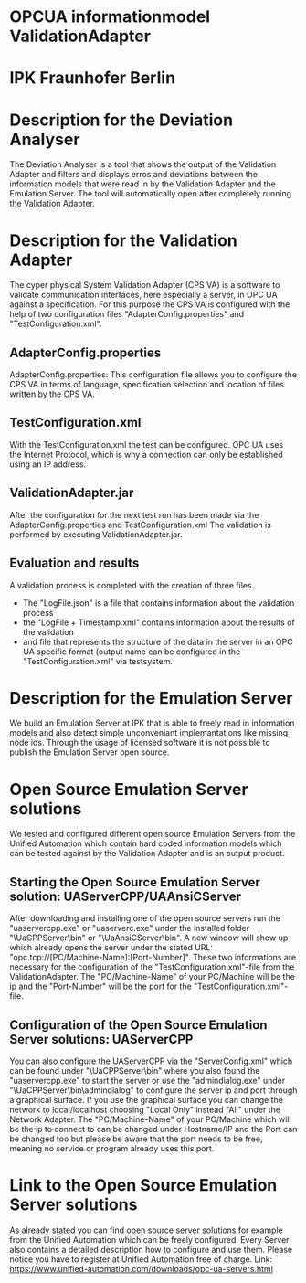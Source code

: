 # OPCUA informationmodel ValidationAdapter
# IPK Fraunhofer Berlin

# Description for the Deviation Analyser
The Deviation Analyser is a tool that shows the output of the Validation Adapter and filters and displays erros and deviations between the information models that were read in by the Validation Adapter and the Emulation Server. The tool will automatically open after completely running the Validation Adapter.

# Description for the Validation Adapter
The cyper physical System Validation Adapter (CPS VA) is a software to validate communication interfaces, here especially a server, in OPC UA against a specification. For this purpose the CPS VA is configured with the help of two configuration files "AdapterConfig.properties" and "TestConfiguration.xml".

## AdapterConfig.properties
AdapterConfig.properties: This configuration file allows you to configure the CPS VA in terms of language, specification selection and location of files written by the CPS VA.

## TestConfiguration.xml
With the TestConfiguration.xml the test can be configured. OPC UA uses the Internet Protocol, which is why a connection can only be established using an IP address.

## ValidationAdapter.jar
After the configuration for the next test run has been made via the AdapterConfig.properties and TestConfiguration.xml The validation is performed by executing ValidationAdapter.jar.

## Evaluation and results
A validation process is completed with the creation of three files. 
- The "LogFile.json" is a file that contains information about the validation process
-  the "LogFile + Timestamp.xml" contains information about the results of the validation 
- and file that represents the structure of the data in the server in an OPC UA specific format (output name can be configured in the "TestConfiguration.xml" via testsystem. 

# Description for the Emulation Server
We build an Emulation Server at IPK that is able to freely read in information models and also detect simple unconveniant implemantations like missing node ids. Through the usage of licensed software it is not possible to publish the Emulation Server open source.

# Open Source Emulation Server solutions
We tested and configured different open source Emulation Servers from the Unified Automation which contain hard coded information models which can be tested against by the Validation Adapter and is an output product.

## Starting the Open Source Emulation Server solution: UAServerCPP/UAAnsiCServer
After downloading and installing one of the open source servers run the "uaservercpp.exe" or "uaserverc.exe" under the installed folder "\UaCPPServer\bin" or "\UaAnsiCServer\bin". A new window will show up which already opens the server under the stated URL: "opc.tcp://[PC/Machine-Name]:[Port-Number]". These two informations are necessary for the configuration of the "TestConfiguration.xml"-file from the ValidationAdapter. The "PC/Machine-Name" of your PC/Machine will be the ip and the "Port-Number" will be the port for the "TestConfiguration.xml"-file. 
  
 ## Configuration of the Open Source Emulation Server solutions: UAServerCPP
You can also configure the UAServerCPP via the "ServerConfig.xml" which can be found under "\UaCPPServer\bin" where you also found the "uaservercpp.exe" to start the server or use the "admindialog.exe" under "\UaCPPServer\bin\admindialog" to configure the server ip and port through a graphical surface. If you use the graphical surface you can change the network to local/localhost choosing "Local Only" instead "All" under the Network Adapter. The "PC/Machine-Name" of your PC/Machine which will be the ip to connect to can be changed under Hostname/IP and the Port can be changed too but please be aware that the port needs to be free, meaning no service or program already uses this port.
  
# Link to the Open Source Emulation Server solutions
As already stated you can find open source server solutions for example from the Unified Automation which can be freely configured. Every Server also contains a detailed description how to configure and use them. Please notice you have to register at Unified Automation free of charge.
Link: https://www.unified-automation.com/downloads/opc-ua-servers.html

